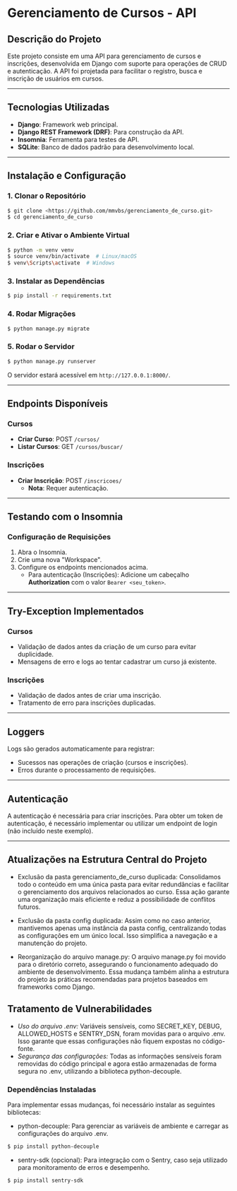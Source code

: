 # Gerenciamento de Cursos - API

## Descrição do Projeto
Este projeto consiste em uma API para gerenciamento de cursos e inscrições, desenvolvida em Django com suporte para operações de CRUD e autenticação. A API foi projetada para facilitar o registro, busca e inscrição de usuários em cursos.

---

## Tecnologias Utilizadas
- **Django**: Framework web principal.
- **Django REST Framework (DRF)**: Para construção da API.
- **Insomnia**: Ferramenta para testes de API.
- **SQLite**: Banco de dados padrão para desenvolvimento local.

---

## Instalação e Configuração

### 1. Clonar o Repositório
```bash
$ git clone <https://github.com/mmvbs/gerenciamento_de_curso.git>
$ cd gerenciamento_de_curso
```

### 2. Criar e Ativar o Ambiente Virtual
```bash
$ python -m venv venv
$ source venv/bin/activate  # Linux/macOS
$ venv\Scripts\activate  # Windows
```

### 3. Instalar as Dependências
```bash
$ pip install -r requirements.txt
```

### 4. Rodar Migrações
```bash
$ python manage.py migrate
```

### 5. Rodar o Servidor
```bash
$ python manage.py runserver
```

O servidor estará acessível em `http://127.0.0.1:8000/`.

---

## Endpoints Disponíveis

### **Cursos**
- **Criar Curso**: POST `/cursos/`
- **Listar Cursos**: GET `/cursos/buscar/`

### **Inscrições**
- **Criar Inscrição**: POST `/inscricoes/`
  - **Nota**: Requer autenticação.

---

## Testando com o Insomnia

### Configuração de Requisições
1. Abra o Insomnia.
2. Crie uma nova "Workspace".
3. Configure os endpoints mencionados acima.
   - Para autenticação (Inscrições): Adicione um cabeçalho **Authorization** com o valor `Bearer <seu_token>`.

---

## Try-Exception Implementados

### Cursos
- Validação de dados antes da criação de um curso para evitar duplicidade.
- Mensagens de erro e logs ao tentar cadastrar um curso já existente.

### Inscrições
- Validação de dados antes de criar uma inscrição.
- Tratamento de erro para inscrições duplicadas.

---

## Loggers
Logs são gerados automaticamente para registrar:
- Sucessos nas operações de criação (cursos e inscrições).
- Erros durante o processamento de requisições.

---

## Autenticação
A autenticação é necessária para criar inscrições. Para obter um token de autenticação, é necessário implementar ou utilizar um 
endpoint de login (não incluído neste exemplo).

---

## Atualizações na Estrutura Central do Projeto
- Exclusão da pasta gerenciamento_de_curso duplicada: Consolidamos todo o conteúdo em uma única pasta para evitar redundâncias e facilitar o gerenciamento dos arquivos relacionados ao curso. Essa ação garante uma organização mais eficiente e reduz a possibilidade de conflitos futuros.

- Exclusão da pasta config duplicada: Assim como no caso anterior, mantivemos apenas uma instância da pasta config, centralizando todas as configurações em um único local. Isso simplifica a navegação e a manutenção do projeto.

- Reorganização do arquivo manage.py: O arquivo manage.py foi movido para o diretório correto, assegurando o funcionamento adequado do ambiente de desenvolvimento. Essa mudança também alinha a estrutura do projeto às práticas recomendadas para projetos baseados em frameworks como Django.

## Tratamento de Vulnerabilidades
- *Uso do arquivo .env:*
Variáveis sensíveis, como SECRET_KEY, DEBUG, ALLOWED_HOSTS e SENTRY_DSN, foram movidas para o arquivo .env. Isso garante que essas configurações não fiquem expostas no código-fonte.
- *Segurança das configurações:*
Todas as informações sensíveis foram removidas do código principal e agora estão armazenadas de forma segura no .env, utilizando a biblioteca python-decouple.

### Dependências Instaladas
Para implementar essas mudanças, foi necessário instalar as seguintes bibliotecas:

- python-decouple:
Para gerenciar as variáveis de ambiente e carregar as configurações do arquivo .env.

```bash
$ pip install python-decouple
```
- sentry-sdk (opcional):
Para integração com o Sentry, caso seja utilizado para monitoramento de erros e desempenho.

```bash
$ pip install sentry-sdk
```